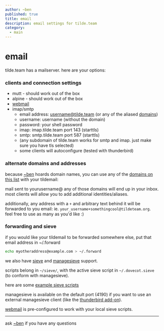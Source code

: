 ```yaml
---
author: ~ben
published: true
title: email
description: email settings for tilde.team
category:
  - main
---
```


# email

tilde.team has a mailserver. here are your options:

### clients and connection settings

- mutt - should work out of the box
- alpine - should work out of the box
- [webmail](https://mail.tilde.team)
- imap/smtp
  - email address: username@tilde.team (or any of the aliased [domains](?page=domains))
  - username: username (without the domain)
  - password: your shell password
  - imap: imap.tilde.team port 143 (starttls)
  - smtp: smtp.tilde.team port 587 (starttls)
  - (any subdomain of tilde.team works for smtp and imap. just make sure you have tls selected)
  - some clients will autoconfigure (tested with thunderbird)

### alternate domains and addresses

because [~ben](https://tilde.team/~ben/) hoards domain names, you can use any of the [domains on this list](?page=domains) with your tildemail:

mail sent to yourusername@ any of those domains will end up in your inbox. most clients will allow you to add additional identities/aliases.

additionally, any address with a `+` and arbitrary text behind it will be forwarded to you email: ie. `your_username+somethingcool@tildeteam.org`.
feel free to use as many as you'd like :)

### forwarding and sieve

if you would like your tildemail to be forwarded somewhere else, put that email address in ~/.forward

```bash
echo myotheraddress@example.com > ~/.forward
```

we also have [sieve](http://sieve.info) and [managesieve](https://wiki1.dovecot.org/ManageSieve) support.

scripts belong in `~/sieve/`, with the active sieve script in `~/.dovecot.sieve` (to conform with managesieve).

here are some [example sieve scripts](https://wiki.dovecot.org/Pigeonhole/Sieve/Examples)

managesieve is available on the default port (4190) if you want to use an external managesieve client (like the [thunderbird add-on](https://github.com/thsmi/sieve)).

[webmail](https://mail.tilde.team) is pre-configured to work with your local sieve scripts.

---

ask [~ben](/~ben/) if you have any questions
